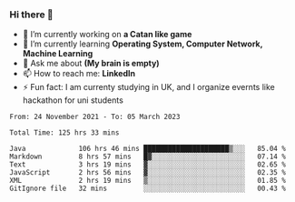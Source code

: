 ### Hi there 👋
- 🔭 I’m currently working on **a Catan like game**
- 🌱 I’m currently learning **Operating System, Computer Network, Machine Learning**
- 💬 Ask me about **(My brain is empty)**
- 📫 How to reach me: **LinkedIn**
- ⚡ Fun fact: I am currenty studying in UK, and I organize evernts like hackathon for uni students

<!--START_SECTION:waka-->

```text
From: 24 November 2021 - To: 05 March 2023

Total Time: 125 hrs 33 mins

Java             106 hrs 46 mins █████████████████████▒░░░   85.04 %
Markdown         8 hrs 57 mins   █▓░░░░░░░░░░░░░░░░░░░░░░░   07.14 %
Text             3 hrs 19 mins   ▓░░░░░░░░░░░░░░░░░░░░░░░░   02.65 %
JavaScript       2 hrs 56 mins   ▓░░░░░░░░░░░░░░░░░░░░░░░░   02.35 %
XML              2 hrs 19 mins   ▒░░░░░░░░░░░░░░░░░░░░░░░░   01.85 %
GitIgnore file   32 mins         ░░░░░░░░░░░░░░░░░░░░░░░░░   00.43 %
```

<!--END_SECTION:waka-->
